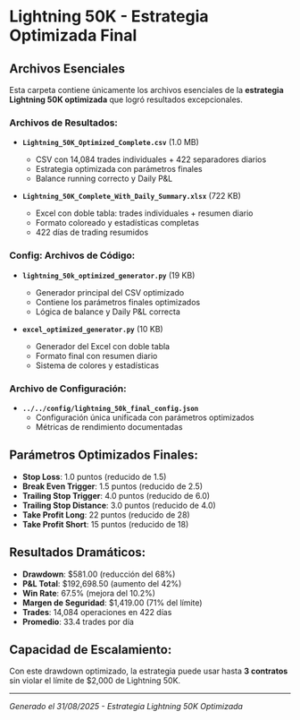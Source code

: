 # Lightning 50K - Estrategia Optimizada Final
## Archivos Esenciales

Esta carpeta contiene únicamente los archivos esenciales de la **estrategia Lightning 50K optimizada** que logró resultados excepcionales.

### Archivos de Resultados:
- **`Lightning_50K_Optimized_Complete.csv`** (1.0 MB)
  - CSV con 14,084 trades individuales + 422 separadores diarios
  - Estrategia optimizada con parámetros finales
  - Balance running correcto y Daily P&L

- **`Lightning_50K_Complete_With_Daily_Summary.xlsx`** (722 KB)
  - Excel con doble tabla: trades individuales + resumen diario
  - Formato coloreado y estadísticas completas
  - 422 días de trading resumidos

### Config: Archivos de Código:
- **`lightning_50k_optimized_generator.py`** (19 KB)
  - Generador principal del CSV optimizado
  - Contiene los parámetros finales optimizados
  - Lógica de balance y Daily P&L correcta

- **`excel_optimized_generator.py`** (10 KB)
  - Generador del Excel con doble tabla
  - Formato final con resumen diario
  - Sistema de colores y estadísticas

### Archivo de Configuración:
- **`../../config/lightning_50k_final_config.json`** 
  - Configuración única unificada con parámetros optimizados
  - Métricas de rendimiento documentadas

## Parámetros Optimizados Finales:
- **Stop Loss**: 1.0 puntos (reducido de 1.5)
- **Break Even Trigger**: 1.5 puntos (reducido de 2.5)  
- **Trailing Stop Trigger**: 4.0 puntos (reducido de 6.0)
- **Trailing Stop Distance**: 3.0 puntos (reducido de 4.0)
- **Take Profit Long**: 22 puntos (reducido de 28)
- **Take Profit Short**: 15 puntos (reducido de 18)

## Resultados Dramáticos:
- **Drawdown**: $581.00 (reducción del 68%)
- **P&L Total**: $192,698.50 (aumento del 42%)
- **Win Rate**: 67.5% (mejora del 10.2%)
- **Margen de Seguridad**: $1,419.00 (71% del límite)
- **Trades**: 14,084 operaciones en 422 días
- **Promedio**: 33.4 trades por día

## Capacidad de Escalamiento:
Con este drawdown optimizado, la estrategia puede usar hasta **3 contratos** sin violar el límite de $2,000 de Lightning 50K.

---
*Generado el 31/08/2025 - Estrategia Lightning 50K Optimizada*
